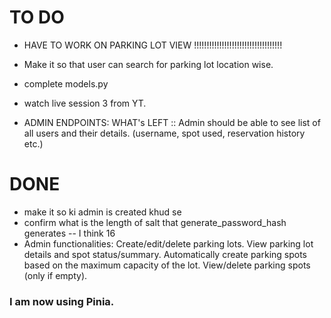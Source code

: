 # TO DO

- HAVE TO WORK ON PARKING LOT VIEW !!!!!!!!!!!!!!!!!!!!!!!!!!!!!!!!!!!

- Make it so that user can search for parking lot location wise.

- complete models.py
- watch live session 3 from YT.

- ADMIN ENDPOINTS: WHAT's LEFT :: Admin should be able to see list of all users and their details. (username, spot used, reservation history etc.)

# DONE

- make it so ki admin is created khud se
- confirm what is the length of salt that generate_password_hash generates -- I think 16
- Admin functionalities:
  Create/edit/delete parking lots.
  View parking lot details and spot status/summary.
  Automatically create parking spots based on the maximum capacity of the lot.
  View/delete parking spots (only if empty).

### I am now using Pinia.
